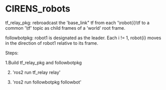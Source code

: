 # CIRENS_robots

tf_relay_pkg: rebroadcast the 'base_link" tf from each '\robot{i}\tf to a common '\tf' topic as child frames of a 'world' root frame. 

followbotpkg: robot1 is designated as the leader.  Each i != 1, robot{i} moves in the direction of robot1 relative to its frame. 

Steps:

1.Build tf_relay_pkg and followbotpkg

2. 'ros2 run tf_relay relay'
 
3. 'ros2 run followbotpkg followbot'

